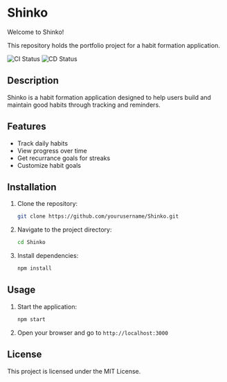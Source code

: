 # Shinko

Welcome to Shinko!

This repository holds the portfolio project for a habit formation application.

![CI Status](https://github.com/Joeavaikath/shinko/actions/workflows/ci.yml/badge.svg)
![CD Status](https://github.com/Joeavaikath/shinko/actions/workflows/cd.yml/badge.svg)


## Description
Shinko is a habit formation application designed to help users build and maintain good habits through tracking and reminders.

## Features
- Track daily habits
- View progress over time
- Get recurrance goals for streaks
- Customize habit goals

## Installation
1. Clone the repository:
    ```bash
    git clone https://github.com/yourusername/Shinko.git
    ```
2. Navigate to the project directory:
    ```bash
    cd Shinko
    ```
3. Install dependencies:
    ```bash
    npm install
    ```

## Usage
1. Start the application:
    ```bash
    npm start
    ```
2. Open your browser and go to `http://localhost:3000`

## License
This project is licensed under the MIT License.
